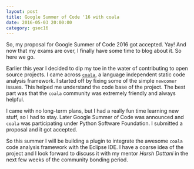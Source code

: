 ```yaml
---
layout: post
title: Google Summer of Code '16 with coala
date: 2016-05-03 20:00:00
category: gsoc16
---
```


So, my proposal for Google Summer of Code 2016 got accepted. Yay! And now that my exams are over, I finally
have some time to blog about it. So here we go.

Earlier this year I decided to dip my toe in the water of contributing to open source projects. I came across
[`coala`](http://coala-analyzer.org), a language independent static code analysis framework. I started off by fixing
some of the simple `newcomer` issues. This helped me understand the code base of the project. The best part was that 
the `coala` community was extremely friendly and always helpful.

I came with no long-term plans, but I had a really fun time learning new stuff, so I had to stay.
Later Google Summer of Code was announced and `coala` was participating under Python Software Foundation.
I submitted a proposal and it got accepted.

So this summer I will be building a plugin to integrate the awesome `coala` code analysis framework with the
Eclipse IDE. I have a coarse idea of the project and I look forward to discuss it with my mentor *Harsh Dattani* in the
next few weeks of the community bonding period.
